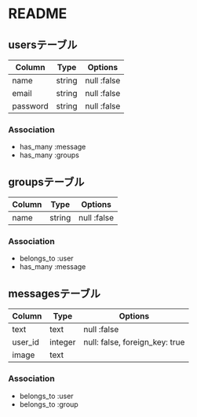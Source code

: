 # README

## usersテーブル
|Column|Type|Options|
|------|----|-------|
|name|string|null :false|
|email|string|null :false|
|password|string|null :false|
### Association
- has_many :message
- has_many :groups

## groupsテーブル
|Column|Type|Options|
|------|----|-------|
|name|string|null :false|
### Association
- belongs_to :user
- has_many :message 

## messagesテーブル
|Column|Type|Options|
|------|----|-------|
|text|text|null :false|
|user_id|integer|null: false, foreign_key: true|
|image|text||
### Association
- belongs_to :user
- belongs_to :group
